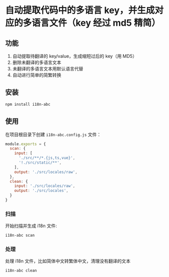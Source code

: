 # 自动提取代码中的多语言 key，并生成对应的多语言文件（key 经过 md5 精简）

## 功能
1. 自动提取待翻译的 key/value，生成缩短过后的 key（用 MD5）
2. 删除未翻译的多语言文本
3. 未翻译的多语言文本用默认语言代替
4. 自动进行简单的简繁转换

## 安装
```bash
npm install i18n-abc
```

## 使用
在项目根目录下创建 `i18n-abc.config.js` 文件：

```js
module.exports = {
  scan: {
    input: [
      './src/**/*.{js,ts,vue}',
      '!./src/static/**',
    ],
    output: './src/locales/raw',
  },
  clean: {
    input: './src/locales/raw',
    output: './src/locales',
  }
}
```
### 扫描
开始扫描并生成 i18n 文件:
```bash
i18n-abc scan
```

### 处理
处理 i18n 文件，比如简体中文转繁体中文，清理没有翻译的文本

```bash
i18n-abc clean
```